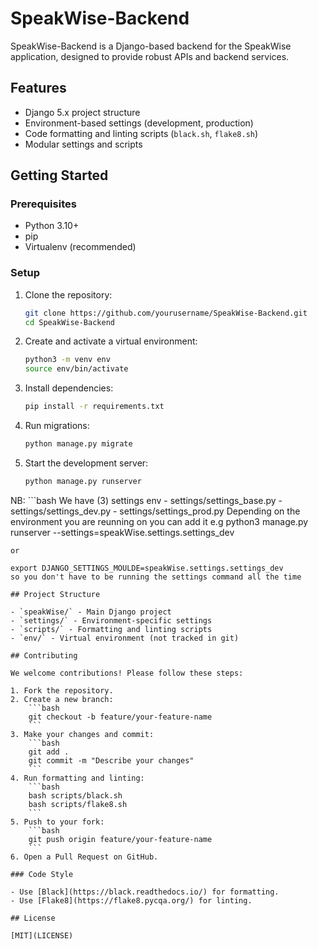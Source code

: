 # SpeakWise-Backend

SpeakWise-Backend is a Django-based backend for the SpeakWise application, designed to provide robust APIs and backend services.

## Features

- Django 5.x project structure
- Environment-based settings (development, production)
- Code formatting and linting scripts (`black.sh`, `flake8.sh`)
- Modular settings and scripts

## Getting Started

### Prerequisites

- Python 3.10+
- pip
- Virtualenv (recommended)

### Setup

1. Clone the repository:
	```bash
	git clone https://github.com/yourusername/SpeakWise-Backend.git
	cd SpeakWise-Backend
	```

2. Create and activate a virtual environment:
	```bash
	python3 -m venv env
	source env/bin/activate
	```

3. Install dependencies:
	```bash
	pip install -r requirements.txt
	```

4. Run migrations:
	```bash
	python manage.py migrate
	```

5. Start the development server:
	```bash
	python manage.py runserver
	```

NB: ```bash
    We have (3) settings env 
    - settings/settings_base.py
    - settings/settings_dev.py
    - settings/settings_prod.py
    Depending on the environment you are reunning on you can add it 
    e.g python3 manage.py runserver --settings=speakWise.settings.settings_dev

    or 

    export DJANGO_SETTINGS_MOULDE=speakWise.settings.settings_dev
    so you don't have to be running the settings command all the time
    
```
## Project Structure

- `speakWise/` - Main Django project
- `settings/` - Environment-specific settings
- `scripts/` - Formatting and linting scripts
- `env/` - Virtual environment (not tracked in git)

## Contributing

We welcome contributions! Please follow these steps:

1. Fork the repository.
2. Create a new branch:
	```bash
	git checkout -b feature/your-feature-name
	```
3. Make your changes and commit:
	```bash
	git add .
	git commit -m "Describe your changes"
	```
4. Run formatting and linting:
	```bash
	bash scripts/black.sh
	bash scripts/flake8.sh
	```
5. Push to your fork:
	```bash
	git push origin feature/your-feature-name
	```
6. Open a Pull Request on GitHub.

### Code Style

- Use [Black](https://black.readthedocs.io/) for formatting.
- Use [Flake8](https://flake8.pycqa.org/) for linting.

## License

[MIT](LICENSE)
